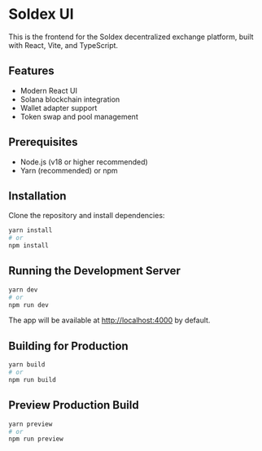 # Soldex UI

This is the frontend for the Soldex decentralized exchange platform, built with React, Vite, and TypeScript.

## Features
- Modern React UI
- Solana blockchain integration
- Wallet adapter support
- Token swap and pool management

## Prerequisites
- Node.js (v18 or higher recommended)
- Yarn (recommended) or npm

## Installation

Clone the repository and install dependencies:

```bash
yarn install
# or
npm install
```

## Running the Development Server

```bash
yarn dev
# or
npm run dev
```

The app will be available at [http://localhost:4000](http://localhost:4000) by default.

## Building for Production

```bash
yarn build
# or
npm run build
```

## Preview Production Build

```bash
yarn preview
# or
npm run preview
```